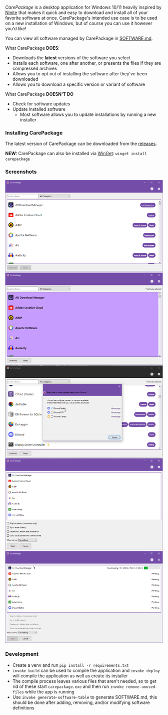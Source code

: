 ﻿_CarePackage_ is a desktop application for Windows 10/11 heavily inspired by [Ninite](https://ninite.com/) that makes it quick and easy to download and install all of your favorite software at once. CarePackage's intended use case is to be used on a new installation of Windows, but of course you can use it however you'd like!

You can view all software managed by CarePackage in [SOFTWARE.md](SOFTWARE.md).

What CarePackage **DOES**:
- Downloads the __latest__ versions of the software you select
- Installs each software, one after another, or presents the files if they are compressed archives
- Allows you to opt out of installing the software after they've been downloaded
- Allows you to download a specific version or variant of software

What CarePackage **DOESN'T DO**
- Check for software updates
- Update installed software
  - Most software allows you to update installations by running a new installer

### Installing CarePackage

The latest version of CarePackage can be downloaded from the [releases](https://github.com/depthbomb/CarePackage/releases/latest).

**NEW:** CarePackage can also be installed via [WinGet](https://learn.microsoft.com/en-us/windows/package-manager/winget/): `winget install carepackage`

### Screenshots

![The main window of CarePackage, showing all available software uncategorized](art/1.png "The main window of CarePackage, showing all available software uncategorized")
![The main window of CarePackage, showing various software selected in the Development category](art/2.png "The main window of CarePackage, showing various software selected in the Development category")
![The software variant modal showing variants selected for .NET](art/3.png "The software variant modal showing variants selected for .NET")
![The download options screen of CarePackage, showing the pre-operation options](art/4.png "The download options screen of CarePackage, showing the pre-operation options")
![The download queue screen of CarePackage, showing one software downloading while others are waiting in queue](art/5.png "The download queue screen of CarePackage, showing some software downloading while others are waiting in queue")

### Development

- Create a venv and run `pip install -r requirements.txt`
- `invoke build` can be used to compile the application and `invoke deploy` will compile the application as well as create its installer
- The compile process leaves various files that aren't needed, so to get rid of these start `carepackage.exe` and then run `invoke remove-unused-files` while the app is running
- Use `invoke generate-software-table` to generate SOFTWARE.md, this should be done after adding, removing, and/or modifying software definitions
